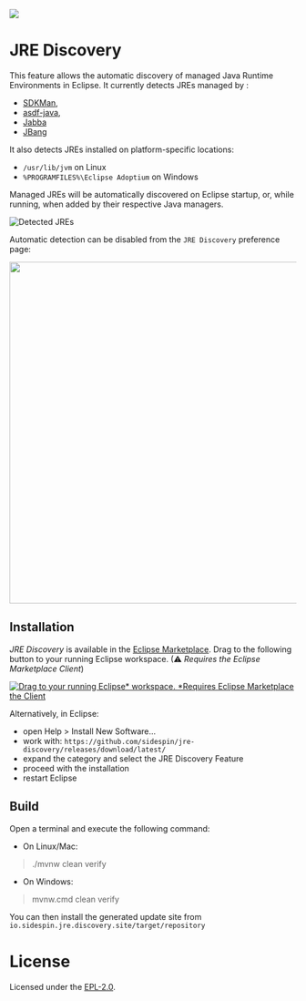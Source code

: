 [![](https://img.shields.io/eclipse-marketplace/v/jre-discovery?color=light-green)](https://marketplace.eclipse.org/content/jre-discovery)
# JRE Discovery

This feature allows the automatic discovery of managed Java Runtime Environments in Eclipse. 
It currently detects JREs managed by :
- [SDKMan](https://sdkman.io/), 
- [asdf-java](https://github.com/halcyon/asdf-java), 
- [Jabba](https://github.com/shyiko/jabba) 
- [JBang](https://www.jbang.dev/)

It also detects JREs installed on platform-specific locations:
- `/usr/lib/jvm` on Linux
- `%PROGRAMFILES%\Eclipse Adoptium` on Windows

Managed JREs will be automatically discovered on Eclipse startup, or, while running, when added by their respective Java managers.

![Detected JREs](images/jre-discovery.png)

Automatic detection can be disabled from the `JRE Discovery` preference page:

<img src="images/jre-discovery-prefs.png" width="600" />

Installation
------------
_JRE Discovery_ is available in the [Eclipse Marketplace](https://marketplace.eclipse.org/content/jre-discovery). Drag to the following button to your running Eclipse workspace. (⚠ *Requires the Eclipse Marketplace Client*)

[![Drag to your running Eclipse* workspace. *Requires Eclipse Marketplace the Client](https://marketplace.eclipse.org/sites/all/themes/solstice/public/images/marketplace/btn-install.svg)](http://marketplace.eclipse.org/marketplace-client-intro?mpc_install=5514555 "Drag to your running Eclipse* workspace. *Requires Eclipse Marketplace Client")

Alternatively, in Eclipse:

- open Help > Install New Software...
- work with: `https://github.com/sidespin/jre-discovery/releases/download/latest/`
- expand the category and select the JRE Discovery Feature
- proceed with the installation
- restart Eclipse


Build
-----

Open a terminal and execute the following command:
- On Linux/Mac:

> ./mvnw clean verify
    
- On Windows:
    
> mvnw.cmd clean verify

You can then install the generated update site from `io.sidespin.jre.discovery.site/target/repository`

# License

Licensed under the [EPL-2.0](https://www.eclipse.org/legal/epl-2.0/).